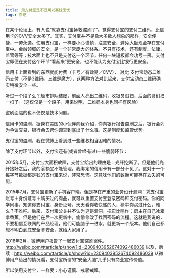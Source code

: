 ```yaml
---
title: 用支付宝是不是可以高枕无忧
tags: 杂记
--- 
```


在某个论坛上，有人说“就靠支付宝拯救盗刷了”。觉得支付宝的支付二维码，比信用卡的CVV安全太多了。其实，支付宝并不是像大多数人想象的那样，安全便捷，一劳永逸。使用支付宝，一样要小心谨慎，注意安全，避免大额现金存在支付宝中。金融领域的安全，是一个非常庞大的体系。不只有技术，还有制度、法律、监管等等；技术面上也不只是支付这一个环节，任何一块短板都会功亏一篑。支付宝即便在支付这个环节“看起来”更安全，也不能认为支付宝比银行更安全。
<!--more-->
信用卡上面看到的东西就能付费（卡号／有效期／CVV）， 对比 支付宝动态二维码支付（不是3维码，三维是魔方），这两种方法对比起来，支付宝动态二维码确实稍微安全一些。

听过一个段子么？超市排队结账，前面人亮出二维码，收银员没扫，后面的哥们扫一扫了。（这仅仅是一个段子，用来说明，二维码本身也同样有风险）

盗刷面临的也不仅仅是技术问题。

信用卡的盗刷，据身在美国的小伙伴向我介绍，你向银行报告盗刷之后，银行会列为争议交易，银行会去帮你调查到底出了什么事。这是制度和监管优势。

支付宝的盗刷，我在微博上看到过一些维权相当困难的情况。

除了支付环节以外，支付宝还有(或者曾经有过)一些脆弱环节：

2015年5月，支付宝大面积故障，支付宝给出的理由是：光纤挖断了。但是他们光纤接好之后，我的余额宝不能管理，我绑定的信用卡有一部分不见了。这对于一个每字节数据都是钱的支付宝来说，非常恐怖。这意味他们的数据可能存在丢失的可能。

2015年7月，支付宝更新了手机客户端。但是存在严重的业务设计漏洞：凭支付宝账号＋身份证号＋购买过的商品，就可以重置支付宝登录密码和支付密码。你的同学同事，知道你支付宝、身份证号，天天看你收快递的人，猜中你买过什么，难么？不难吧。后来，支付宝公关并不认为这是漏洞，把它比喻作：房主在自己冰箱拿香蕉。但是他们在后一次更新中，偷偷修改了找回密码的流程。这就是我说的，不要相信互联网的产品经理，他们可能脑子一进水，就更新一个版本。他们自己都想不明白到底安全不安全，就给大家用了。

2016年2月，微博用户报告了一起支付宝盗刷案件。http://weibo.com/ttarticle/p/show?id=2309403952674092486039 以及，后续：http://weibo.com/ttarticle/p/show?id=2309403952674092486039
从微博用户给出的情况看，支付宝所谓的“安全大脑”几乎只有商业宣传价值。

所以使用支付宝，一样要：小心谨慎、戒骄戒躁。

